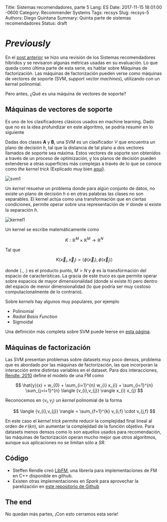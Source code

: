 Title: Sistemas recomendadores, parte 5
Lang: ES
Date: 2017-11-15 18:01:00 -0600
Category: Recommender Systems
Tags: recsys
Slug: recsys-5
Authors: Diego Quintana
Summary: Quinta parte de sistemas recomendadores
Status: draft

<!-- entry 5, clase al 15.11 -->

# _Previously_

En el [post anterior]({filename}/blog/04_sysrec-4.md) se hizo una revisión de los Sistemas recomendadores híbridos y se revisaron algunas métricas usadas en su evaluación. Lo que queda como última parte de esta serie, es hablar sobre Máquinas de factorización. Las máquinas de factorización pueden verse como máquinas de vectores de soporte (SVM, _support vector machines_), utilizando con un kernel polinomial. 

Pero antes, ¿Qué es una máquina de vectores de soporte?

## Máquinas de vectores de soporte

Es uno de los clasificadores clásicos usados en machine learning. Dado que no es la idea profundizar en este algoritmo, se podría resumir en lo siguiente

Dadas dos clases **A** y **B**, una SVM es un clasificador $\mathcal{C}$ que encuentra un plano de decisión $h$, tal que la distancia de tal plano a dos vectores llamados de soporte sea máxima. Estos vectores de soporte son obtenidos a través de un proceso de optimización, y los planos de decisión pueden extenderse a otras superficies más complejas a través de lo que se conoce como _the kernel trick_ (Explicado muy bien [aquí](http://www.eric-kim.net/eric-kim-net/posts/1/kernel_trick.html)).

![svm1](https://ml.berkeley.edu/blog/assets/tutorials/2/image_2.png)

Un _kernel_ resuelve un problema donde para algún conjunto de datos, no existe un plano de decisión $h$ o en otras palabras las clases no son separables. El kernel actúa como una transformación que en ciertas condiciones, permite operar sobre una representación de $\mathcal{C}$ donde sí existe la separación $h$.

![kernel1]({static}/images/data_2d_to_3d.png)

Un kernel se escribe matemáticamente como

$$
K: \mathbb{R}^M \times \mathbb{R}^M \rightarrow \mathbb{R}^N
$$

Tal que

$$
K(\vec{x}_{i},\vec{x}_{j}) = \langle { \phi(\vec{x}_{i}),\phi(\vec{x}_{j}) } \rangle
$$

donde $\langle .,. \rangle$ es el producto punto, $M > N$ y $\phi$ es la transformación del espacio de características. La gracia de este _truco_ es que permite operar sobre espacios de mayor dimensionalidad (donde sí existe $h$) pero dentro del espacio de menor dimensionalidad (lo que podría ser muy costoso computacionalmente de lo contrario).

Sobre _kernels_ hay algunos muy populares, por ejemplo

- Polinomial
- _Radial Basis Function_
- Sigmoidal

Una definición más completa sobre SVM puede leerse en [esta página](https://ml.berkeley.edu/blog/2016/12/24/tutorial-2/).

## Máquinas de factorización

Las SVM presentan problemas sobre datasets muy poco densos, problema que es abordado por las máquinas de factorización, las que incorporan la interacción entre distintas variables en el dataset. Para dos interacciones, [Rendle, 2010](https://www.ismll.uni-hildesheim.de/pub/pdfs/Rendle2010FM.pdf) define el modelo de una FM como

$$
\hat{y}(x) = w_{0} + \sum_{i=1}^{n} w_{i} x_{i} + \sum_{i=1}^{n} \sum_{j=i+1}^{n} \langle {v_{i},v_{j}} \rangle  x_{i} x_{j}
$$

Reconocemos en $\langle {v_{i},v_{j}} \rangle$ un _kernel_ polinomial de la forma

$$
\langle {v_{i},v_{j}} \rangle = \sum_{f=1}^{k} v_{i,f} \cdot v_{j,f}
$$

En este caso el _kernel trick_ permite reducir la complejidad final lineal al orden de $\mathcal{O}(kn)$, sin aumentar la complejidad de la función objetivo. Para datasets menos densos como lo son aquellos usados para recomendación, las máquinas de factorización operan mucho mejor que otros algoritmos, aunque sus aplicaciones no se limitan sólo a _SR_.

## Código

- Steffen Rendle creó [LibFM](http://www.libfm.org/), una librería para implementaciones de FM en C++ disponible en github.
- Existen otras implementaciones en _Spark_ para aprovechar la parelización en [este repositorio de Github](https://github.com/blebreton/spark-FM-parallelSGD)

## The end

No quedan más partes, ¡Con esto cerramos esta serie!